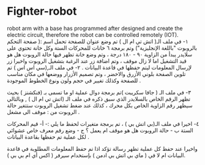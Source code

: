 # Fighter-robot
robot arm with a base has programmed after designed and create the electric circuit, therefore the robot can be controlled remotely (IOT).  
١- في ملف الـ( اتش تي ام ال )  تم وضع عنوان للصفحة تحمل اسم :( صفحة التحكم بالروبوت "باللغة الإنجليزية")  وتم برمجة ٦ خانات للمحركات الستة وكل خانة تحتوي على سلايدر يبدأ من الزاوية ٩٠ - ١٨٠ درجة ، وتم وضع خانة تظهر فيها حالة الروبوت هل هو قيد التشغيل اما لا زال موقف ، وتم اضافة زر عند الرغبة بتشغيل الروبوت واخيرا زر لإرسال المعلومات ليتم حفظها في قاعدة البيانات .
٢- في ملف الـ,(سي اس اس ) تم تلوين الصفحة بلوني الأزرق والاخضر ، وتم تصميم الأزرار ووضعها في مكان مناسب للصفحة وكذلك تغيير في حجم ولون ونوع الخطوط الموجودة .

٣- في ملف الـ ( جافا سكريبت )تم برمجة دوال عملية او ما تسمى بـ (فنكشنز )  بحيث تظهر الرقم الخاص بالسلايدر الذي سبق ذكره في ملف الـ (اتش تي ام ال ) , وبالتالي سيظهر رقم الزاوية الخاص بكل محرك ، كذلك عند ضغط تشغيل الروبوت ستتغير حالة الروبوت من : موقف الى مشغل .

٤- اخيرا في ملف الـ(بي اتش بي ) ، تم برمجة متغيرات لحفظ ما يلي :- 
أ- قيم المحركات الستة 
ب - حالة الروبوت هل هو موقف ام يعمل ؟ 
ج - وضع رقم  معرف خاص عشوائي لكل عملية تم حفظها بقاعدة البيانات .

واخيرا عند حفظ كل عملية تظهر رسالة تؤكد اذا تم حفظ المعلومات المطلوبة في قاعدة البيانات ام لا في ( ماي بي اتش بي ادمن ) بإستخدام سيرفر ( اكس أي ام بي بي ).
